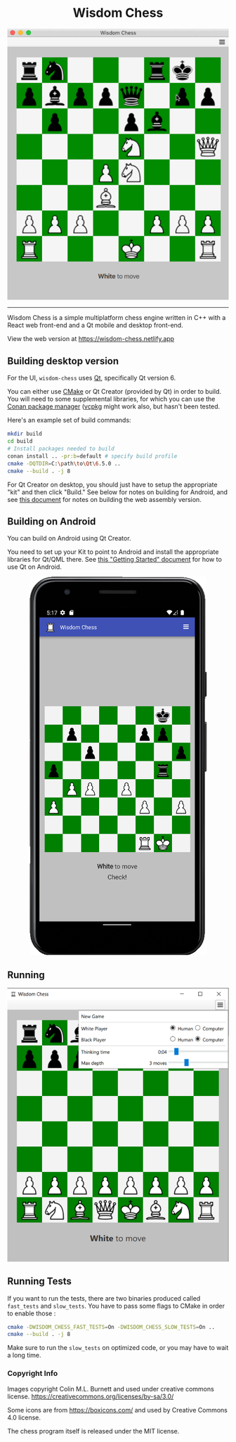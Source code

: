 <h1 align="center">Wisdom Chess</h1>

<p align="center">
    <img src="https://raw.githubusercontent.com/dmeybohm/wisdom-chess/main/ui/qml/images/wisdom-chess-animate.gif" />
</p>

----

Wisdom Chess is a simple multiplatform chess engine written in C++ with a React web front-end and a Qt
mobile and desktop front-end.

View the web version at https://wisdom-chess.netlify.app

## Building desktop version

For the UI, `wisdom-chess` uses [Qt](https://www.qt.io/), specifically Qt version 6.

You can either use [CMake](https://cmake.org/) or Qt Creator (provided by Qt) in order 
to build. You will need to some supplemental libraries, for which you can use the 
[Conan package manager](https://conan.io/) ([vcpkg](https://vcpkg.io/) might work also, 
but hasn't been tested.

Here's an example set of build commands:

```sh
mkdir build
cd build
# Install packages needed to build
conan install .. -pr:b=default # specify build profile
cmake -DQTDIR=C:\path\to\Qt\6.5.0 ..
cmake --build . -j 8
```

For Qt Creator on desktop, you should just have to setup the appropriate "kit" 
and then click "Build." See below for notes on building for Android, and see
[this document](wasm/README.md) for notes on building the web assembly version.

## Building on Android

You can build on Android using Qt Creator. 

You need to set up your Kit to point to Android and install the appropriate
libraries for Qt/QML there. See [this "Getting Started" document](https://doc.qt.io/qt-6/android-getting-started.html) 
for how to use Qt on Android.

<p align="center">
    <img
    src="https://raw.githubusercontent.com/dmeybohm/wisdom-chess/main/ui/qml/images/wisdom-chess-android.png" />
</p>

## Running

<p align="center">
    <img
    src="https://raw.githubusercontent.com/dmeybohm/wisdom-chess/main/ui/qml/images/windows-wisdom-chess.png" />
</p>

## Running Tests

If you want to run the tests, there are two binaries produced called
`fast_tests` and `slow_tests`. You have to pass some flags to CMake 
in order to enable those :

```sh
cmake -DWISDOM_CHESS_FAST_TESTS=On -DWISDOM_CHESS_SLOW_TESTS=On ..
cmake --build . -j 8
```

Make sure to run the `slow_tests` on optimized code, or
you may have to wait a long time.

### Copyright Info

Images copyright Colin M.L. Burnett and used under creative commons license.
https://creativecommons.org/licenses/by-sa/3.0/

Some icons are from https://boxicons.com/ and used by Creative Commons 4.0 
license.

The chess program itself is released under the MIT license.
